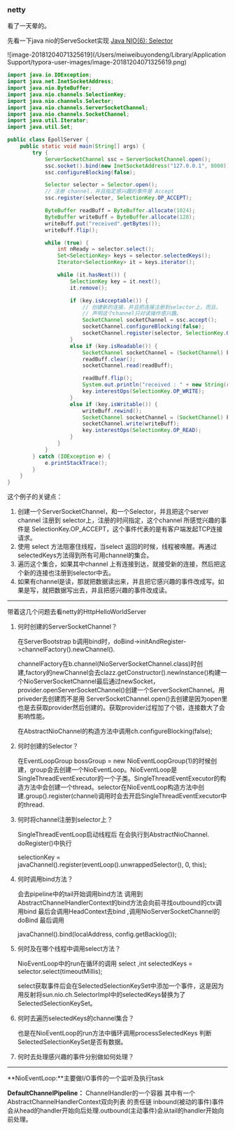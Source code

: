 ### netty

看了一天晕的。

先看一下java nio的ServeSocket实现 [Java NIO(6): Selector](https://zhuanlan.zhihu.com/p/27434028)

![image-20181204071325619](/Users/meiweibuyondeng/Library/Application Support/typora-user-images/image-20181204071325619.png)

```java
import java.io.IOException;
import java.net.InetSocketAddress;
import java.nio.ByteBuffer;
import java.nio.channels.SelectionKey;
import java.nio.channels.Selector;
import java.nio.channels.ServerSocketChannel;
import java.nio.channels.SocketChannel;
import java.util.Iterator;
import java.util.Set;

public class EpollServer {
    public static void main(String[] args) {
        try {
            ServerSocketChannel ssc = ServerSocketChannel.open();
            ssc.socket().bind(new InetSocketAddress("127.0.0.1", 8000));
            ssc.configureBlocking(false);

            Selector selector = Selector.open();
            // 注册 channel，并且指定感兴趣的事件是 Accept
            ssc.register(selector, SelectionKey.OP_ACCEPT);

            ByteBuffer readBuff = ByteBuffer.allocate(1024);
            ByteBuffer writeBuff = ByteBuffer.allocate(128);
            writeBuff.put("received".getBytes());
            writeBuff.flip();

            while (true) {
                int nReady = selector.select();
                Set<SelectionKey> keys = selector.selectedKeys();
                Iterator<SelectionKey> it = keys.iterator();

                while (it.hasNext()) {
                    SelectionKey key = it.next();
                    it.remove();

                    if (key.isAcceptable()) {
                        // 创建新的连接，并且把连接注册到selector上，而且，
                        // 声明这个channel只对读操作感兴趣。
                        SocketChannel socketChannel = ssc.accept();
                        socketChannel.configureBlocking(false);
                        socketChannel.register(selector, SelectionKey.OP_READ);
                    }
                    else if (key.isReadable()) {
                        SocketChannel socketChannel = (SocketChannel) key.channel();
                        readBuff.clear();
                        socketChannel.read(readBuff);

                        readBuff.flip();
                        System.out.println("received : " + new String(readBuff.array()));
                        key.interestOps(SelectionKey.OP_WRITE);
                    }
                    else if (key.isWritable()) {
                        writeBuff.rewind();
                        SocketChannel socketChannel = (SocketChannel) key.channel();
                        socketChannel.write(writeBuff);
                        key.interestOps(SelectionKey.OP_READ);
                    }
                }
            }
        } catch (IOException e) {
            e.printStackTrace();
        }
    }
}
```

这个例子的关键点：

1. 创建一个ServerSocketChannel，和一个Selector，并且把这个server channel 注册到 selector上，注册的时间指定，这个channel 所感觉兴趣的事件是 SelectionKey.OP_ACCEPT，这个事件代表的是有客户端发起TCP连接请求。
2. 使用 select 方法阻塞住线程，当select 返回的时候，线程被唤醒。再通过selectedKeys方法得到所有可用channel的集合。
3. 遍历这个集合，如果其中channel 上有连接到达，就接受新的连接，然后把这个新的连接也注册到selector中去。
4. 如果有channel是读，那就把数据读出来，并且把它感兴趣的事件改成写。如果是写，就把数据写出去，并且把感兴趣的事件改成读。

---

带着这几个问题去看netty的HttpHelloWorldServer

1. 何时创建的ServerSocketChannel？ 

   在ServerBootstrap b调用bind时，doBind->initAndRegister->channelFactory().newChannel().

   channelFactory在b.channel(NioServerSocketChannel.class)时创建,factory的newChannel会去clazz.getConstructor().newInstance()构建一个NioServerSocketChannel最后通过newSocket，provider.openServerSocketChannel()创建一个ServerSocketChannel。用priveder去创建而不是用 ServerSocketChannel.open()去创建是因为open里也是去获取provider然后创建的。获取provider过程加了个锁，连接数大了会影响性能。

   在AbstractNioChannel的构造方法中调用ch.configureBlocking(false);

2. 何时创建的Selector？

   在EventLoopGroup bossGroup = new NioEventLoopGroup(1)的时候创建，group会去创建一个NioEventLoop。NioEventLoop是SingleThreadEventExecutor的一个子类。SingleThreadEventExecutor的构造方法中会创建一个thread。selector在NioEventLoop构造方法中创建.group().register(channel)调用时会去开启SingleThreadEventExecutor中的thread.

3. 何时将channel注册到selector上？

   SingleThreadEventLoop启动线程后 在会执行到AbstractNioChannel. doRegister()中执行

    selectionKey = javaChannel().register(eventLoop().unwrappedSelector(), 0, this);

4. 何时调用bind方法？

   会去pipeline中的tail开始调用bind方法 调用到AbstractChannelHandlerContext的bind方法会向前寻找outbound的ctx调用bind 最后会调用HeadContext去bind ,调用NioServerSocketChannel的doBind 最后调用

    javaChannel().bind(localAddress, config.getBacklog());

5. 何时及在哪个线程中调用select方法？

    NioEventLoop中的run在循环的调用 select ,int selectedKeys = selector.select(timeoutMillis);

   select获取事件后会在SelectedSelectionKeySet中添加一个事件，这是因为用反射将sun.nio.ch.SelectorImpl中的selectedKeys替换为了SelectedSelectionKeySet。

6. 何时去遍历selectedKeys的channel集合？

   也是在NioEventLoop的run方法中循环调用processSelectedKeys  判断SelectedSelectionKeySet是否有数据。

7. 何时去处理感兴趣的事件分别做如何处理？

---

 

 **NioEventLoop:**主要做I/O事件的一个监听及执行task

 **DefaultChannelPipeline：**  ChannelHandler的一个容器 其中有一个AbstractChannelHandlerContext双向列表 的责任链 inbound(被动的事件)事件会从head的handler开始向后处理.outbound(主动事件)会从tail的handler开始向前处理。